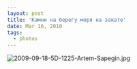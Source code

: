 ```yaml
---
layout: post
title: 'Камни на берегу моря на закате'
date: Mar 16, 2010
tags:
  - photos
---
```


![2009-09-18-5D-1225-Artem-Sapegin.jpg](photo://302)
